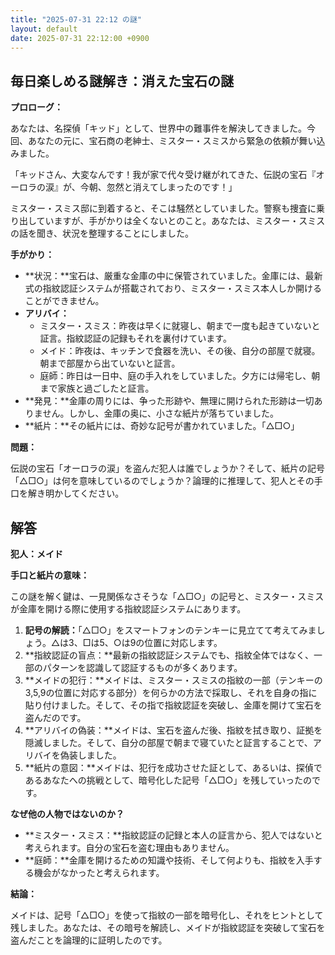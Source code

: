 ```yaml
---
title: "2025-07-31 22:12 の謎"
layout: default
date: 2025-07-31 22:12:00 +0900
---
```

## 毎日楽しめる謎解き：消えた宝石の謎

**プロローグ：**

あなたは、名探偵「キッド」として、世界中の難事件を解決してきました。今回、あなたの元に、宝石商の老紳士、ミスター・スミスから緊急の依頼が舞い込みました。

「キッドさん、大変なんです！我が家で代々受け継がれてきた、伝説の宝石『オーロラの涙』が、今朝、忽然と消えてしまったのです！」

ミスター・スミス邸に到着すると、そこは騒然としていました。警察も捜査に乗り出していますが、手がかりは全くないとのこと。あなたは、ミスター・スミスの話を聞き、状況を整理することにしました。

**手がかり：**

*   **状況：**宝石は、厳重な金庫の中に保管されていました。金庫には、最新式の指紋認証システムが搭載されており、ミスター・スミス本人しか開けることができません。
*   **アリバイ：**
    *   ミスター・スミス：昨夜は早くに就寝し、朝まで一度も起きていないと証言。指紋認証の記録もそれを裏付けています。
    *   メイド：昨夜は、キッチンで食器を洗い、その後、自分の部屋で就寝。朝まで部屋から出ていないと証言。
    *   庭師：昨日は一日中、庭の手入れをしていました。夕方には帰宅し、朝まで家族と過ごしたと証言。
*   **発見：**金庫の周りには、争った形跡や、無理に開けられた形跡は一切ありません。しかし、金庫の奥に、小さな紙片が落ちていました。
*   **紙片：**その紙片には、奇妙な記号が書かれていました。「△□○」

**問題：**

伝説の宝石「オーロラの涙」を盗んだ犯人は誰でしょうか？そして、紙片の記号「△□○」は何を意味しているのでしょうか？論理的に推理して、犯人とその手口を解き明かしてください。

## 解答

**犯人：メイド**

**手口と紙片の意味：**

この謎を解く鍵は、一見関係なさそうな「△□○」の記号と、ミスター・スミスが金庫を開ける際に使用する指紋認証システムにあります。

1.  **記号の解読：**「△□○」をスマートフォンのテンキーに見立てて考えてみましょう。△は3、□は5、○は9の位置に対応します。
2.  **指紋認証の盲点：**最新の指紋認証システムでも、指紋全体ではなく、一部のパターンを認識して認証するものが多くあります。
3.  **メイドの犯行：**メイドは、ミスター・スミスの指紋の一部（テンキーの3,5,9の位置に対応する部分）を何らかの方法で採取し、それを自身の指に貼り付けました。そして、その指で指紋認証を突破し、金庫を開けて宝石を盗んだのです。
4.  **アリバイの偽装：**メイドは、宝石を盗んだ後、指紋を拭き取り、証拠を隠滅しました。そして、自分の部屋で朝まで寝ていたと証言することで、アリバイを偽装しました。
5.  **紙片の意図：**メイドは、犯行を成功させた証として、あるいは、探偵であるあなたへの挑戦として、暗号化した記号「△□○」を残していったのです。

**なぜ他の人物ではないのか？**

*   **ミスター・スミス：**指紋認証の記録と本人の証言から、犯人ではないと考えられます。自分の宝石を盗む理由もありません。
*   **庭師：**金庫を開けるための知識や技術、そして何よりも、指紋を入手する機会がなかったと考えられます。

**結論：**

メイドは、記号「△□○」を使って指紋の一部を暗号化し、それをヒントとして残しました。あなたは、その暗号を解読し、メイドが指紋認証を突破して宝石を盗んだことを論理的に証明したのです。
